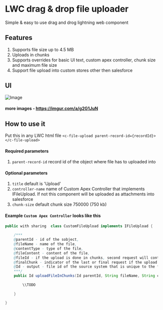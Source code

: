 # LWC drag & drop file uploader

Simple & easy to use drag and drog lightning web component 

## Features

1. Supports file size up to 4.5 MB
2. Uploads in chunks 
3. Supports overrides for basic UI text, custom apex controller, chunk size and maximum file size
4. Support file upload into custom stores other then salesforce  


## UI

![Image](https://i.ibb.co/FbmDjRD/EdRB0Xw.png)
#### more images - https://imgur.com/a/g2G1JuN

## How to use it

Put this in any LWC html file
`<c-file-upload parent-record-id={recordId}></c-file-upload>`

#### Required parameters

1. `parent-record-id` record id of the object where file has to uploaded into

#### Optional parameters
1. `title` default is 'Upload' 
2. `controller-name` name  of Custom Apex Controller that implements IFileUpload. If not this component will be uploaded as attachments into salesforce
3. `chunk-size` default chunk size 750000 (750 kb)



#### Example `Custom Apex Controller` looks like this 



```java
public with sharing  class CustomFileUpload implements IFileUpload {
    
    /***
    @parentId - id of the sobject,
    @fileName - name of the file,
    @contentType - type of the file,
    @fileContent - content of the file,
    @fileId - if the upload is done in chunks, second request will contain the id of the first request response. first request will be always be '' or null
    @finalChunk - indicator of the last or final request if the upload is happening in batch/chunks
    @Id - output - file id of the source system that is unique to the file
    ***/
    public Id uploadFileInChunks(Id parentId, String fileName, String contentType, String fileContent, String fileId, Boolean finalChunk) {
        
        \\TODO 
        
    }

}
```

